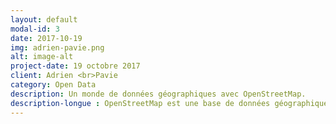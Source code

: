 ```yaml
---
layout: default
modal-id: 3
date: 2017-10-19
img: adrien-pavie.png
alt: image-alt
project-date: 19 octobre 2017
client: Adrien <br>Pavie
category: Open Data
description: Un monde de données géographiques avec OpenStreetMap.
description-longue : OpenStreetMap est une base de données géographiques mondiale, sous licence libre. C'est l'équivalent cartographique de Wikipédia. Découvrez cette source riche d'informations, comment l'utiliser et participer, et surtout comment extraire des données thématiques pour vos usages avec le système Overpass.
---
```

